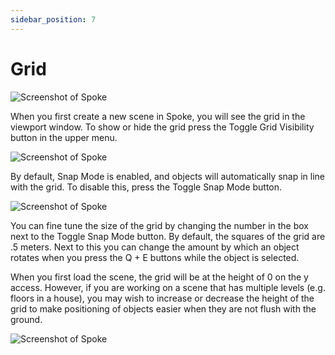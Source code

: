 ```yaml
---
sidebar_position: 7
---
```


# Grid

![Screenshot of Spoke](/img/spoke-grid.png)

When you first create a new scene in Spoke, you will see the grid in the viewport window. To show or hide the grid press the Toggle Grid Visibility button in the upper menu.

![Screenshot of Spoke](/img/spoke-grid-toggle.png)

By default, Snap Mode is enabled, and objects will automatically snap in line with the grid. To disable this, press the Toggle Snap Mode button.

![Screenshot of Spoke](/img/spoke-snap-toggle.png)

You can fine tune the size of the grid by changing the number in the box next to the Toggle Snap Mode button. By default, the squares of the grid are .5 meters. Next to this you can change the amount by which an object rotates when you press the Q + E buttons while the object is selected.

When you first load the scene, the grid will be at the height of 0 on the y access. However, if you are working on a scene that has multiple levels (e.g. floors in a house), you may wish to increase or decrease the height of the grid to make positioning of objects easier when they are not flush with the ground.

![Screenshot of Spoke](/img/spoke-increment-grid-height.png)
